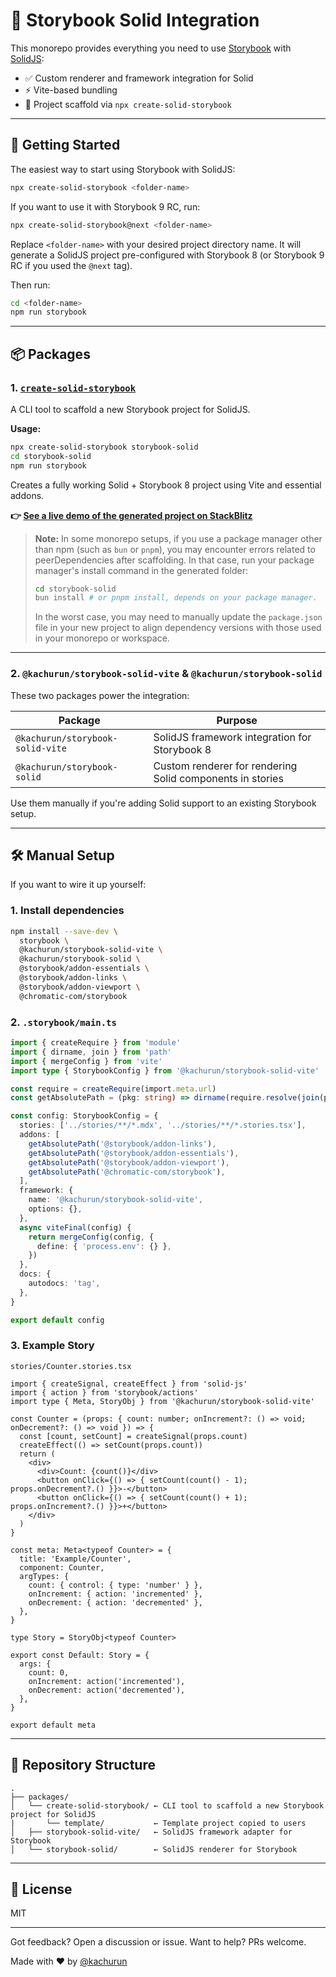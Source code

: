 # 🧩 Storybook Solid Integration

This monorepo provides everything you need to use [Storybook](https://storybook.js.org/) with [SolidJS](https://www.solidjs.com/):

- ✅ Custom renderer and framework integration for Solid
- ⚡️ Vite-based bundling
- 🧪 Project scaffold via `npx create-solid-storybook`

---

## 🚀 Getting Started

The easiest way to start using Storybook with SolidJS:

```bash
npx create-solid-storybook <folder-name>
```

If you want to use it with Storybook 9 RC, run:

```bash
npx create-solid-storybook@next <folder-name>
```

Replace `<folder-name>` with your desired project directory name.
It will generate a SolidJS project pre-configured with Storybook 8 (or Storybook 9 RC if you used the `@next` tag).

Then run:

```bash
cd <folder-name>
npm run storybook
```

---

## 📦 Packages

### 1. [`create-solid-storybook`](https://www.npmjs.com/package/create-solid-storybook)

A CLI tool to scaffold a new Storybook project for SolidJS.

**Usage:**

```bash
npx create-solid-storybook storybook-solid
cd storybook-solid
npm run storybook
```

Creates a fully working Solid + Storybook 8 project using Vite and essential addons.

**👉 [See a live demo of the generated project on StackBlitz](https://stackblitz.com/edit/storybook-solidjs)**

> **Note:**
> In some monorepo setups, if you use a package manager other than npm (such as `bun` or `pnpm`), you may encounter errors related to peerDependencies after scaffolding. In that case, run your package manager's install command in the generated folder:
>
> ```bash
> cd storybook-solid
> bun install # or pnpm install, depends on your package manager.
> ```
>
> In the worst case, you may need to manually update the `package.json` file in your new project to align dependency versions with those used in your monorepo or workspace.

---

### 2. `@kachurun/storybook-solid-vite` & `@kachurun/storybook-solid`

These two packages power the integration:

| Package                          | Purpose                                                   |
| -------------------------------- | --------------------------------------------------------- |
| `@kachurun/storybook-solid-vite` | SolidJS framework integration for Storybook 8             |
| `@kachurun/storybook-solid`      | Custom renderer for rendering Solid components in stories |

Use them manually if you're adding Solid support to an existing Storybook setup.

---

## 🛠 Manual Setup

If you want to wire it up yourself:

### 1. Install dependencies

```bash
npm install --save-dev \
  storybook \
  @kachurun/storybook-solid-vite \
  @kachurun/storybook-solid \
  @storybook/addon-essentials \
  @storybook/addon-links \
  @storybook/addon-viewport \
  @chromatic-com/storybook
```

### 2. `.storybook/main.ts`

```ts
import { createRequire } from 'module'
import { dirname, join } from 'path'
import { mergeConfig } from 'vite'
import type { StorybookConfig } from '@kachurun/storybook-solid-vite'

const require = createRequire(import.meta.url)
const getAbsolutePath = (pkg: string) => dirname(require.resolve(join(pkg, 'package.json')))

const config: StorybookConfig = {
  stories: ['../stories/**/*.mdx', '../stories/**/*.stories.tsx'],
  addons: [
    getAbsolutePath('@storybook/addon-links'),
    getAbsolutePath('@storybook/addon-essentials'),
    getAbsolutePath('@storybook/addon-viewport'),
    getAbsolutePath('@chromatic-com/storybook'),
  ],
  framework: {
    name: '@kachurun/storybook-solid-vite',
    options: {},
  },
  async viteFinal(config) {
    return mergeConfig(config, {
      define: { 'process.env': {} },
    })
  },
  docs: {
    autodocs: 'tag',
  },
}

export default config
```

### 3. Example Story

`stories/Counter.stories.tsx`

```tsx
import { createSignal, createEffect } from 'solid-js'
import { action } from 'storybook/actions'
import type { Meta, StoryObj } from '@kachurun/storybook-solid-vite'

const Counter = (props: { count: number; onIncrement?: () => void; onDecrement?: () => void }) => {
  const [count, setCount] = createSignal(props.count)
  createEffect(() => setCount(props.count))
  return (
    <div>
      <div>Count: {count()}</div>
      <button onClick={() => { setCount(count() - 1); props.onDecrement?.() }}>-</button>
      <button onClick={() => { setCount(count() + 1); props.onIncrement?.() }}>+</button>
    </div>
  )
}

const meta: Meta<typeof Counter> = {
  title: 'Example/Counter',
  component: Counter,
  argTypes: {
    count: { control: { type: 'number' } },
    onIncrement: { action: 'incremented' },
    onDecrement: { action: 'decremented' },
  },
}

type Story = StoryObj<typeof Counter>

export const Default: Story = {
  args: {
    count: 0,
    onIncrement: action('incremented'),
    onDecrement: action('decremented'),
  },
}

export default meta
```

---

## 🧬 Repository Structure

```
.
├── packages/
│   └── create-solid-storybook/ ← CLI tool to scaffold a new Storybook project for SolidJS
|       └── template/           ← Template project copied to users
│   ├── storybook-solid-vite/   ← SolidJS framework adapter for Storybook
│   └── storybook-solid/        ← SolidJS renderer for Storybook
```

---

## 📖 License

MIT

---

Got feedback? Open a discussion or issue. Want to help? PRs welcome.

Made with ❤️ by [@kachurun](https://github.com/kachurun)
